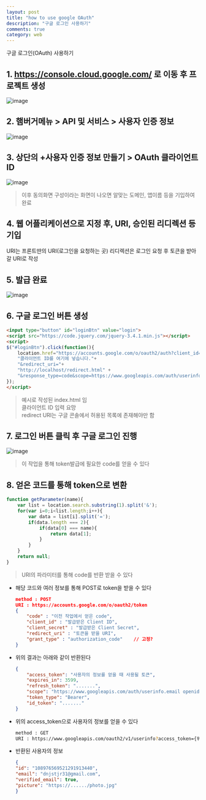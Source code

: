 ```yaml
---
layout: post
title: "how to use google OAuth"
description: "구글 로그인 사용하기"
comments: true
category: web
---
```


구글 로그인(OAuth) 사용하기

## 1. https://console.cloud.google.com/ 로 이동 후 프로젝트 생성

![image](https://user-images.githubusercontent.com/77267603/108161443-66ad4d80-712e-11eb-8634-6071838cfea6.png)



## 2. 햄버거메뉴 > API 및 서비스 > 사용자 인증 정보

![image](https://user-images.githubusercontent.com/77267603/108161504-8a709380-712e-11eb-86bb-cace03b1058c.png)



## 3. 상단의 +사용자 인증 정보 만들기 > OAuth 클라이언트 ID

![image](https://user-images.githubusercontent.com/77267603/108161504-8a709380-712e-11eb-86bb-cace03b1058c.png)


> 이후 동의화면 구성이라는 화면이 나오면 알맞는 도메인, 앱이름 등을 기입하여 완료




## 4. 웹 어플리케이션으로 지정 후, URI, 승인된 리디렉션 등 기입
URI는 프론트딴의 URI(로그인을 요청하는 곳)
리디렉션은 로그인 요청 후 토큰을 받아갈 URI로 작성




## 5. 발급 완료

![image](https://user-images.githubusercontent.com/77267603/108161616-be4bb900-712e-11eb-9ef7-f21894aabf6b.png)


## 6. 구글 로그인 버튼 생성

```html
<input type="button" id="loginBtn" value="login">
<script src="https://code.jquery.com/jquery-3.4.1.min.js"></script>
<script>
$("#loginBtn").click(function(){
    location.href="https://accounts.google.com/o/oauth2/auth?client_id="+
    "클라이언트 ID를 여기에 넣습니다."+
    "&redirect_uri="+
    "http://localhost/redirect.html" +
    "&response_type=code&scope=https://www.googleapis.com/auth/userinfo.email&approval_prompt=force&access_type=offline";
});
</script>
```
>예시로 작성된 index.html 임<br/>클라이언트 ID 입력 요망<br/>redirect URI는 구글 콘솔에서 허용된 목록에 존재해야만 함<br/>


## 7. 로그인 버튼 클릭 후 구글 로그인 진행

![image](https://user-images.githubusercontent.com/77267603/108161787-20a4b980-712f-11eb-83c8-ca26b24286cf.png)


> 이 작업을 통해 token발급에 필요한 code를 얻을 수 있다


## 8. 얻은 코드를 통해 token으로 변환

```javascript
function getParameter(name){
	var list = location.search.substring(1).split('&');
	for(var i=0;i<list.length;i++){
		var data = list[i].split('=');
		if(data.length === 2){
			if(data[0] === name){
				return data[1];
			}
		}
	}
	return null;
}
```

> URI의 파라미터를 통해 code를 반환 받을 수 있다

- 해당 코드와 여러 정보를 통해 POST로 token을 받을 수 있다

    ```json
    method : POST
    URI : https://accounts.google.com/o/oauth2/token
    {
        "code" : "이전 작업에서 얻은 code",
        "client_id" : "발급받은 Client ID",
        "client_secret" : "발급받은 Client Secret",
        "redirect_uri" : "토큰을 받을 URI",
        "grant_type" : "authorization_code"    // 고정?
    }
    ```


- 위의 결과는 아래와 같이 반환된다
    ```json
    {
        "access_token": "사용자의 정보를 얻을 때 사용될 토큰",
        "expires_in": 3599,
        "refresh_token": ".......",
        "scope": "https://www.googleapis.com/auth/userinfo.email openid",
        "token_type": "Bearer",
        "id_token": "......."
    }
    ```


- 위의 access_token으로 사용자의 정보를 얻을 수 있다

    ```bash
    method : GET
    URI : https://www.googleapis.com/oauth2/v1/userinfo?access_token={위의 access_token}
    ```


- 반환된 사용자의 정보

    ```json
    {
    "id": "108976569521291913440",
    "email": "dnjstjr31@gmail.com",
    "verified_email": true,
    "picture": "https://....../photo.jpg"
    }
    ```




















